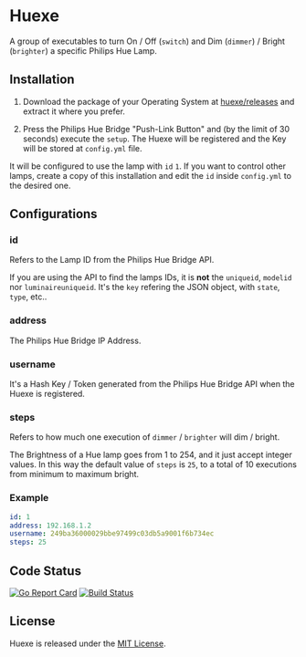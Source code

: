 # Huexe

A group of executables to turn On / Off (`switch`) and Dim (`dimmer`) / Bright (`brighter`) a specific Philips Hue Lamp.

## Installation

1. Download the package of your Operating System at [huexe/releases](https://github.com/gumieri/huexe/releases) and extract it where you prefer.

2. Press the Philips Hue Bridge "Push-Link Button" and (by the limit of 30 seconds) execute the `setup`.
    The Huexe will be registered and the Key will be stored at `config.yml` file.

It will be configured to use the lamp with `id` `1`. If you want to control other lamps, create a copy of this installation and edit the `id` inside `config.yml` to the desired one.

## Configurations

### id
Refers to the Lamp ID from the Philips Hue Bridge API.

If you are using the API to find the lamps IDs, it is **not** the `uniqueid`, `modelid` nor `luminaireuniqueid`.
It's the `key` refering the JSON object, with `state`, `type`, etc..
### address
The Philips Hue Bridge IP Address.
### username
It's a Hash Key / Token generated from the Philips Hue Bridge API when the Huexe is registered.
### steps
Refers to how much one execution of `dimmer` / `brighter` will dim / bright.

The Brightness of a Hue lamp goes from 1 to 254, and it just accept integer values. In this way the default value of `steps` is `25`, to a total of 10 executions from minimum to maximum bright.

### Example
```yml
id: 1
address: 192.168.1.2
username: 249ba36000029bbe97499c03db5a9001f6b734ec
steps: 25
```
## Code Status

[![Go Report Card](https://goreportcard.com/badge/github.com/gumieri/huexe)](https://goreportcard.com/report/github.com/gumieri/huexe)
[![Build Status](https://travis-ci.org/gumieri/huexe.svg?branch=master)](https://travis-ci.org/gumieri/huexe)


## License

Huexe is released under the [MIT License](http://www.opensource.org/licenses/MIT).
